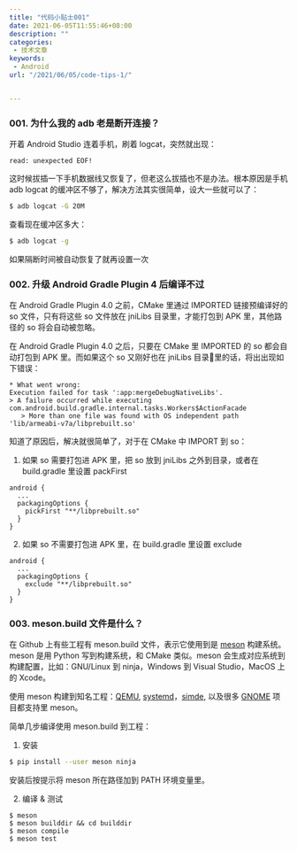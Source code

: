 ```yaml
---
title: "代码小贴士001"
date: 2021-06-05T11:55:46+08:00
description: ""
categories:
 - 技术文章
keywords:
 - Android
url: "/2021/06/05/code-tips-1/"


---
```


### 001. 为什么我的 adb 老是断开连接？

开着 Android Studio 连着手机，刷着 logcat，突然就出现：

```
read: unexpected EOF!
```

这时候拔插一下手机数据线又恢复了，但老这么拔插也不是办法。根本原因是手机 adb logcat 的缓冲区不够了，解决方法其实很简单，设大一些就可以了：

```bash
$ adb logcat -G 20M
```

查看现在缓冲区多大：

```bash
$ adb logcat -g
```

如果隔断时间被自动恢复了就再设置一次

### 002. 升级 Android Gradle Plugin 4 后编译不过

在 Android Gradle Plugin 4.0 之前，CMake 里通过 IMPORTED 链接预编译好的 so 文件，只有将这些 so 文件放在 jniLibs 目录里，才能打包到 APK 里，其他路径的 so 将会自动被忽略。

在 Android Gradle Plugin 4.0 之后，只要在 CMake 里 IMPORTED 的 so 都会自动打包到 APK 里。而如果这个 so 又刚好也在 jniLibs 目录里的话，将出出现如下错误：

```
* What went wrong:
Execution failed for task ':app:mergeDebugNativeLibs'.
> A failure occurred while executing com.android.build.gradle.internal.tasks.Workers$ActionFacade
   > More than one file was found with OS independent path 'lib/armeabi-v7a/libprebuilt.so'
```

知道了原因后，解决就很简单了，对于在 CMake 中 IMPORT 到 so：

1. 如果 so 需要打包进 APK 里，把 so 放到 jniLibs 之外到目录，或者在 build.gradle 里设置 packFirst

```
android {
  ...
  packagingOptions {
    pickFirst "**/libprebuilt.so"
  }
}
```

2. 如果 so 不需要打包进 APK 里，在 build.gradle 里设置 exclude

```
android {
  ...
  packagingOptions {
    exclude "**/libprebuilt.so"
  }
}
```

### 003. meson.build 文件是什么？

在 Github 上有些工程有 meson.build 文件，表示它使用到是 [meson](https://mesonbuild.com/) 构建系统。meson 是用 Python 写到构建系统，和 CMake 类似。meson 会生成对应系统到构建配置，比如：GNU/Linux 到 ninja，Windows 到 Visual Studio，MacOS 上的 Xcode。

使用 meson 构建到知名工程：[QEMU](https://qemu.org/), [systemd](https://github.com/systemd/systemd)，[simde](https://github.com/simd-everywhere/simde), 以及很多 [GNOME](https://wiki.gnome.org/Initiatives/GnomeGoals/MesonPorting) 项目都支持里 meson。

简单几步编译使用 meson.build 到工程：

1. 安装

```bash
$ pip install --user meson ninja
```

安装后按提示将 meson 所在路径加到 PATH 环境变量里。

2. 编译 & 测试

```
$ meson 
$ meson builddir && cd builddir
$ meson compile
$ meson test
```